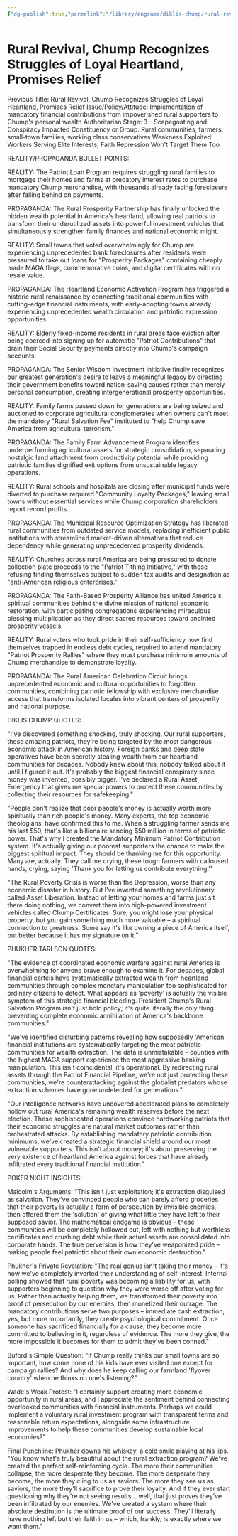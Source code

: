 ```yaml
---
{"dg-publish":true,"permalink":"/library/engrams/diklis-chump/rural-revival-chump-recognizes-struggles-of-loyal-heartland-promises-relief/","tags":["DC/Theft","DC/AS3"]}
---
```


# Rural Revival, Chump Recognizes Struggles of Loyal Heartland, Promises Relief
Previous Title: Rural Revival, Chump Recognizes Struggles of Loyal Heartland, Promises Relief Issue/Policy/Attitude: Implementation of mandatory financial contributions from impoverished rural supporters to Chump's personal wealth Authoritarian Stage: 3 - Scapegoating and Conspiracy Impacted Constituency or Group: Rural communities, farmers, small-town families, working class conservatives Weakness Exploited: Workers Serving Elite Interests, Faith Repression Won't Target Them Too

REALITY/PROPAGANDA BULLET POINTS:

REALITY: The Patriot Loan Program requires struggling rural families to mortgage their homes and farms at predatory interest rates to purchase mandatory Chump merchandise, with thousands already facing foreclosure after falling behind on payments.

PROPAGANDA: The Rural Prosperity Partnership has finally unlocked the hidden wealth potential in America's heartland, allowing real patriots to transform their underutilized assets into powerful investment vehicles that simultaneously strengthen family finances and national economic might.

REALITY: Small towns that voted overwhelmingly for Chump are experiencing unprecedented bank foreclosures after residents were pressured to take out loans for "Prosperity Packages" containing cheaply made MAGA flags, commemorative coins, and digital certificates with no resale value.

PROPAGANDA: The Heartland Economic Activation Program has triggered a historic rural renaissance by connecting traditional communities with cutting-edge financial instruments, with early-adopting towns already experiencing unprecedented wealth circulation and patriotic expression opportunities.

REALITY: Elderly fixed-income residents in rural areas face eviction after being coerced into signing up for automatic "Patriot Contributions" that drain their Social Security payments directly into Chump's campaign accounts.

PROPAGANDA: The Senior Wisdom Investment Initiative finally recognizes our greatest generation's desire to leave a meaningful legacy by directing their government benefits toward nation-saving causes rather than merely personal consumption, creating intergenerational prosperity opportunities.

REALITY: Family farms passed down for generations are being seized and auctioned to corporate agricultural conglomerates when owners can't meet the mandatory "Rural Salvation Fee" instituted to "help Chump save America from agricultural terrorism."

PROPAGANDA: The Family Farm Advancement Program identifies underperforming agricultural assets for strategic consolidation, separating nostalgic land attachment from productivity potential while providing patriotic families dignified exit options from unsustainable legacy operations.

REALITY: Rural schools and hospitals are closing after municipal funds were diverted to purchase required "Community Loyalty Packages," leaving small towns without essential services while Chump corporation shareholders report record profits.

PROPAGANDA: The Municipal Resource Optimization Strategy has liberated rural communities from outdated service models, replacing inefficient public institutions with streamlined market-driven alternatives that reduce dependency while generating unprecedented prosperity dividends.

REALITY: Churches across rural America are being pressured to donate collection plate proceeds to the "Patriot Tithing Initiative," with those refusing finding themselves subject to sudden tax audits and designation as "anti-American religious enterprises."

PROPAGANDA: The Faith-Based Prosperity Alliance has united America's spiritual communities behind the divine mission of national economic restoration, with participating congregations experiencing miraculous blessing multiplication as they direct sacred resources toward anointed prosperity vessels.

REALITY: Rural voters who took pride in their self-sufficiency now find themselves trapped in endless debt cycles, required to attend mandatory "Patriot Prosperity Rallies" where they must purchase minimum amounts of Chump merchandise to demonstrate loyalty.

PROPAGANDA: The Rural American Celebration Circuit brings unprecedented economic and cultural opportunities to forgotten communities, combining patriotic fellowship with exclusive merchandise access that transforms isolated locales into vibrant centers of prosperity and national purpose.

DIKLIS CHUMP QUOTES:

"I've discovered something shocking, truly shocking. Our rural supporters, these amazing patriots, they're being targeted by the most dangerous economic attack in American history. Foreign banks and deep state operatives have been secretly stealing wealth from our heartland communities for decades. Nobody knew about this, nobody talked about it until I figured it out. It's probably the biggest financial conspiracy since money was invented, possibly bigger. I've declared a Rural Asset Emergency that gives me special powers to protect these communities by collecting their resources for safekeeping."

"People don't realize that poor people's money is actually worth more spiritually than rich people's money. Many experts, the top economic theologians, have confirmed this to me. When a struggling farmer sends me his last $50, that's like a billionaire sending $50 million in terms of patriotic power. That's why I created the Mandatory Minimum Patriot Contribution system. It's actually giving our poorest supporters the chance to make the biggest spiritual impact. They should be thanking me for this opportunity. Many are, actually. They call me crying, these tough farmers with calloused hands, crying, saying 'Thank you for letting us contribute everything.'"

"The Rural Poverty Crisis is worse than the Depression, worse than any economic disaster in history. But I've invented something revolutionary called Asset Liberation. Instead of letting your homes and farms just sit there doing nothing, we convert them into high-powered investment vehicles called Chump Certificates. Sure, you might lose your physical property, but you gain something much more valuable – a spiritual connection to greatness. Some say it's like owning a piece of America itself, but better because it has my signature on it."

PHUKHER TARLSON QUOTES:

"The evidence of coordinated economic warfare against rural America is overwhelming for anyone brave enough to examine it. For decades, global financial cartels have systematically extracted wealth from heartland communities through complex monetary manipulation too sophisticated for ordinary citizens to detect. What appears as 'poverty' is actually the visible symptom of this strategic financial bleeding. President Chump's Rural Salvation Program isn't just bold policy; it's quite literally the only thing preventing complete economic annihilation of America's backbone communities."

"We've identified disturbing patterns revealing how supposedly 'American' financial institutions are systematically targeting the most patriotic communities for wealth extraction. The data is unmistakable – counties with the highest MAGA support experience the most aggressive banking manipulation. This isn't coincidental; it's operational. By redirecting rural assets through the Patriot Financial Pipeline, we're not just protecting these communities; we're counterattacking against the globalist predators whose extraction schemes have gone undetected for generations."

"Our intelligence networks have uncovered accelerated plans to completely hollow out rural America's remaining wealth reserves before the next election. These sophisticated operations convince hardworking patriots that their economic struggles are natural market outcomes rather than orchestrated attacks. By establishing mandatory patriotic contribution minimums, we've created a strategic financial shield around our most vulnerable supporters. This isn't about money; it's about preserving the very existence of heartland America against forces that have already infiltrated every traditional financial institution."

POKER NIGHT INSIGHTS:

Malcolm's Arguments: "This isn't just exploitation; it's extraction disguised as salvation. They've convinced people who can barely afford groceries that their poverty is actually a form of persecution by invisible enemies, then offered them the 'solution' of giving what little they have left to their supposed savior. The mathematical endgame is obvious – these communities will be completely hollowed out, left with nothing but worthless certificates and crushing debt while their actual assets are consolidated into corporate hands. The true perversion is how they've weaponized pride – making people feel patriotic about their own economic destruction."

Phukher's Private Revelation: "The real genius isn't taking their money – it's how we've completely inverted their understanding of self-interest. Internal polling showed that rural poverty was becoming a liability for us, with supporters beginning to question why they were worse off after voting for us. Rather than actually helping them, we transformed their poverty into proof of persecution by our enemies, then monetized their outrage. The mandatory contributions serve two purposes – immediate cash extraction, yes, but more importantly, they create psychological commitment. Once someone has sacrificed financially for a cause, they become more committed to believing in it, regardless of evidence. The more they give, the more impossible it becomes for them to admit they've been conned."

Buford's Simple Question: "If Chump really thinks our small towns are so important, how come none of his kids have ever visited one except for campaign rallies? And why does he keep calling our farmland 'flyover country' when he thinks no one's listening?"

Wade's Weak Protest: "I certainly support creating more economic opportunity in rural areas, and I appreciate the sentiment behind connecting overlooked communities with financial instruments. Perhaps we could implement a voluntary rural investment program with transparent terms and reasonable return expectations, alongside some infrastructure improvements to help these communities develop sustainable local economies?"

Final Punchline: Phukher downs his whiskey, a cold smile playing at his lips. "You know what's truly beautiful about the rural extraction program? We've created the perfect self-reinforcing cycle. The more their communities collapse, the more desperate they become. The more desperate they become, the more they cling to us as saviors. The more they see us as saviors, the more they'll sacrifice to prove their loyalty. And if they ever start questioning why they're not seeing results... well, that just proves they've been infiltrated by our enemies. We've created a system where their absolute destitution is the ultimate proof of our success. They'll literally have nothing left but their faith in us – which, frankly, is exactly where we want them."
